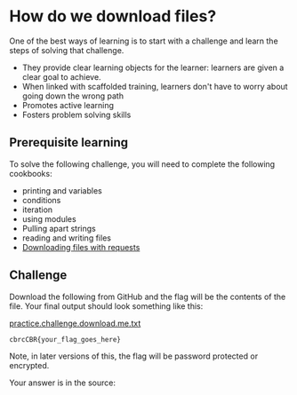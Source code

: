 # How do we download files?

One of the best ways of learning is to start with a challenge and learn the steps of solving that challenge.

* They provide clear learning objects for the learner: learners are given a clear goal to achieve.
* When linked with scaffolded training, learners don't have to worry about going down the wrong path
* Promotes active learning
* Fosters problem solving skills

## Prerequisite learning

To solve the following challenge, you will need to complete the following cookbooks:

* printing and variables
* conditions
* iteration
* using modules
* Pulling apart strings
* reading and writing files
* [Downloading files with requests](../../cookbook/python/python.downloading.requests.md)

## Challenge

Download the following from GitHub and the flag will be the contents of the file. Your final output should look something like this:

[practice.challenge.download.me.txt](files/practice.challenge.download.me.txt)

`cbrcCBR{your_flag_goes_here}`

Note, in later versions of this, the flag will be password protected or encrypted.

Your answer is in the source:

<!-- cbrcCTF{c7fadbb5ccc93cbaa1cb9cd16e213a5e} -->